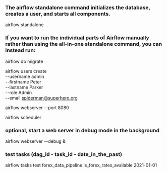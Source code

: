 ### The airflow standalone command initializes the database, creates a user, and starts all components.
airflow standalone

### If you want to run the individual parts of Airflow manually rather than using the all-in-one standalone command, you can instead run:
airflow db migrate

airflow users create \
    --username admin \
    --firstname Peter \
    --lastname Parker \
    --role Admin \
    --email spiderman@superhero.org

airflow webserver --port 8080

airflow scheduler

### optional, start a web server in debug mode in the background
 airflow webserver --debug &


### test tasks (dag_id - task_id - date_in_the_past)
airflow tasks test forex_data_pipeline is_forex_rates_available 2021-01-01